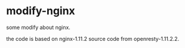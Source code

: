 # modify-nginx

some modify about nginx.

the code is based on nginx-1.11.2 source code from openresty-1.11.2.2.
